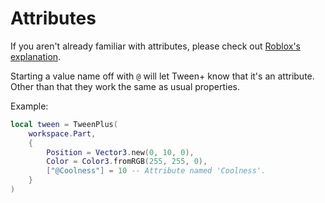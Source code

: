 # Attributes

If you aren't already familiar with attributes, please check out [Roblox's explanation](https://create.roblox.com/docs/scripting/attributes).



Starting a value name off with `@` will let Tween+ know that it's an attribute.\
Other than that they work the same as usual properties.

Example:

```lua
local tween = TweenPlus(
	workspace.Part,
	{
		Position = Vector3.new(0, 10, 0),
		Color = Color3.fromRGB(255, 255, 0),
		["@Coolness"] = 10 -- Attribute named 'Coolness'.
	}
)
```
